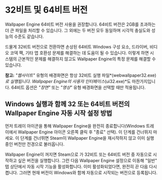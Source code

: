 # 32비트 및 64비트 버전

Wallpaper Engine 64비트 버전 사용을 권장합니다. 64비트 버전은 2GB를 초과하는 더 큰 파일을 처리할 수 있습니다. 그 외에는 두 버전 모두 동일하며 시각적 충실도와 성능의 수준도 같습니다.

드물게 32비트 버전으로 전환하면 손상된 64비트 Windows 구성 요소, 드라이버, 비디오 코덱 팩, 기타 앱 호환성 문제를 해결하는 데 도움이 될 수 있습니다. 이렇게 하면 시스템의 근본적인 문제를 해결하지 않고도 Wallpaper Engine의 특정 문제를 해결할 수 있습니다.

**참고:** *"웹사이트"* 유형의 배경화면은 항상 32비트 실행 파일*(webwallpaper32.exe)*로 실행됩니다. Wallpaper Engine의 사용자 인터페이스*(ui32.exe)*도 마찬가지입니다. 64비트 옵션은 *"장면"* 또는 *"영상"* 유형 배경화면을 선택할 때만 적용됩니다.

## Windows 실행과 함께 32 또는 64비트 버전의 Wallpaper Engine 자동 시작 설정 방법

먼저 트레이 아이콘을 통해 Wallpaper Engine을 완전히 종료합니다(Windows 트레이에서 Wallpaper Engine 아이콘 오른쪽 클릭 후 "종료" 선택). 이 단계를 건너뛰지 마세요. 이 단계를 건너뛰면 Steam이 Wallpaper Engine을 재시작하지 않고 이미 실행 중인 버전만 전경으로 불러옵니다.

Wallpaper Engine이 꺼지면 Steam으로 가 32비트 또는 64비트 버전 중 자동으로 시작하고 싶은 버전을 실행합니다. 그런 다음 Wallpaper Engine 설정으로 이동해 "일반" 탭 상단에서 자동 시작 기능을 활성화합니다. 이미 활성화되었다면, 완전히 끈 다음 다시 켭니다. 그러면 현재 버전이 Windows와 함께 자동으로 시작되는 버전으로 등록됩니다.